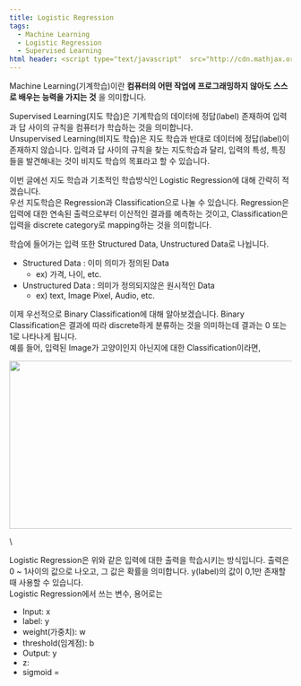 ```yaml
---
title: Logistic Regression
tags:
  - Machine Learning
  - Logistic Regression
  - Supervised Learning
html header: <script type="text/javascript"  src="http://cdn.mathjax.org/mathjax/latest/MathJax.js?config=TeX-AMS-MML_HTMLorMML"></script>
---
```


Machine Learning(기계학습)이란 __컴퓨터의 어떤 작업에 프로그래밍하지 않아도 스스로 배우는 능력을 가지는 것__ 을 의미합니다.<br>
<!--more-->

Supervised Learning(지도 학습)은 기계학습의 데이터에 정답(label) 존재하여 입력과 답 사이의 규칙을 컴퓨터가 학습하는 것을 의미합니다. <br>
Unsupervised Learning(비지도 학습)은 지도 학습과 반대로 데이터에 정답(label)이 존재하지 않습니다. 입력과 답 사이의 규칙을 찾는 지도학습과 달리, 
입력의 특성, 특징들을 발견해내는 것이 비지도 학습의 목표라고 할 수 있습니다. 

이번 글에선 지도 학습과 기초적인 학습방식인 Logistic Regression에 대해 간략히 적겠습니다.<br>
우선 지도학습은 Regression과 Classification으로 나눌 수 있습니다. 
Regression은 입력에 대한 연속된 출력으로부터 이산적인 결과를 예측하는 것이고, Classification은 입력을 discrete category로 mapping하는 것을 의미합니다.

학습에 들어가는 입력 또한 Structured Data, Unstructured Data로 나뉩니다. <br>
- Structured Data : 이미 의미가 정의된 Data
  - ex) 가격, 나이, etc.
- Unstructured Data : 의미가 정의되지않은 원시적인 Data
  - ex) text, Image Pixel, Audio, etc.
  
이제 우선적으로 Binary Classification에 대해 알아보겠습니다. Binary Classification은 결과에 따라 discrete하게 분류하는 것을 의미하는데 결과는 0 또는 1로 나타나게 됩니다.<br>
예를 들어, 입력된 Image가 고양이인지 아닌지에 대한 Classification이라면, 

<img src="https://user-images.githubusercontent.com/48177363/100990248-05e19080-3595-11eb-9d52-3ea194c886ef.PNG" width="900" height="300">

\\<!-- \\( x(t)=\frac{-b\pm \sqrt{{b}^{2}-4ac}}{2a} \\) -->

Logistic Regression은 위와 같은 입력에 대한 출력을 학습시키는 방식입니다. 출력은 0 ~ 1사이의 값으로 나오고, 그 값은 확률을 의미합니다. y(label)의 값이 0,1만 존재할 때 사용할 수 있습니다.<br>
Logistic Regression에서 쓰는 변수, 용어로는<br>
- Input: x 
- label: y
- weight(가중치): w
- threshold(임계점): b
- Output: y
- z:
- sigmoid = 
